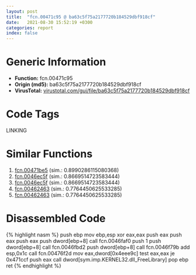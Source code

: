 ```yaml
---
layout: post
title:  "fcn.00471c95 @ ba63c5f75a2177720b184529dbf918cf"
date:   2021-08-30 15:52:19 +0300
categories: report
index: false
---
```


# Generic Information
- **Function:** fcn.00471c95
- **Origin (md5):** ba63c5f75a2177720b184529dbf918cf
- **VirusTotal:** [virustotal.com/gui/file/ba63c5f75a2177720b184529dbf918cf][virustotal_ref]

# Code Tags
<span class="tag" id="LINKING">LINKING</span>


# Similar Functions

1. [fcn.00471be5][similar_1_ref] (sim.: 0.8990286115080368)
2. [fcn.0046ec5f][similar_2_ref] (sim.: 0.8669514723583444)
3. [fcn.0046ec5f][similar_3_ref] (sim.: 0.8669514723583444)
4. [fcn.00462463][similar_4_ref] (sim.: 0.7764450625533285)
5. [fcn.00462463][similar_5_ref] (sim.: 0.7764450625533285)


# Disassembled Code

{% highlight nasm %}
push ebp
mov ebp,esp
xor eax,eax
push eax
push eax
push eax
push dword[ebp+8]
call fcn.0046faf0
push 1
push dword[ebp+8]
call fcn.0046fbd2
push dword[ebp+8]
call fcn.0046f79b
add esp,0x1c
call fcn.00476f2d
mov eax,dword[0x4eee9c]
test eax,eax
je 0x471ccf
push eax
call dword[sym.imp.KERNEL32.dll_FreeLibrary]
pop ebp
ret 
{% endhighlight %}


[similar_1_ref]: /report/fcn.00471be5@843c4207147f5bab0e104024677fd9ec
[similar_2_ref]: /report/fcn.0046ec5f@9b5524245506621a9773176393787e61
[similar_3_ref]: /report/fcn.0046ec5f@27ac6b5c7fa1ad11790cdc733c25a701
[similar_4_ref]: /report/fcn.00462463@ba5ec83721de3ca10b3c9583f3b2c6a1
[similar_5_ref]: /report/fcn.00462463@53687e619dcac7d709f306d061d8daeb
[virustotal_ref]: https://www.virustotal.com/gui/file/ba63c5f75a2177720b184529dbf918cf
